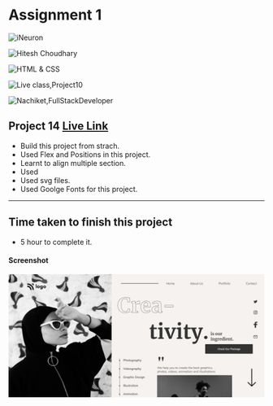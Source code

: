 # Assignment 1

![iNeuron](https://img.shields.io/badge/iNeuron-Full--Stack--Bootcamp-green)

![Hitesh Choudhary](https://img.shields.io/badge/Hitesh--Choudhary-LCO-red)

![HTML & CSS](https://img.shields.io/badge/HTML-CSS-orange)

![Live class,Project10](https://img.shields.io/badge/LIVE--CLASS-PROJECT--14-darkgrey)

![Nachiket,FullStackDeveloper](https://img.shields.io/badge/Nachiket%20Keripale-Full--Stack--Developer-brightgreen)

## Project 14 [Live Link](https://nachiketkeripaleproject14.netlify.app/)

- Build this project from strach.
- Used Flex and Positions in this project.
- Learnt to align multiple section.
- Used 
- Used svg files.
- Used Goolge Fonts for this project.

---

## Time taken to finish this project

-   5 hour to complete it.

#### Screenshot

![Project14](./screenshotproject14.png) 


